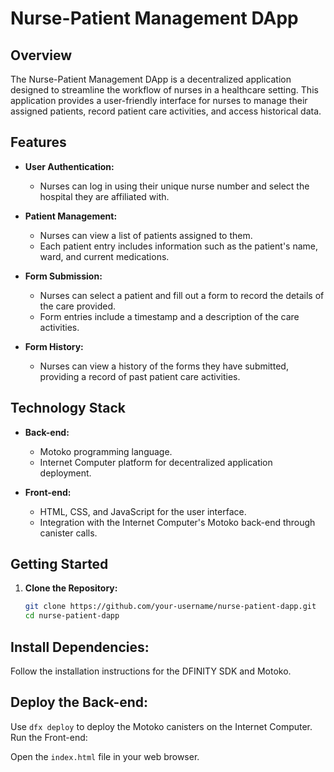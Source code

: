 # Nurse-Patient Management DApp

## Overview

The Nurse-Patient Management DApp is a decentralized application designed to streamline the workflow of nurses in a healthcare setting. This application provides a user-friendly interface for nurses to manage their assigned patients, record patient care activities, and access historical data.

## Features

- **User Authentication:**
  - Nurses can log in using their unique nurse number and select the hospital they are affiliated with.

- **Patient Management:**
  - Nurses can view a list of patients assigned to them.
  - Each patient entry includes information such as the patient's name, ward, and current medications.

- **Form Submission:**
  - Nurses can select a patient and fill out a form to record the details of the care provided.
  - Form entries include a timestamp and a description of the care activities.

- **Form History:**
  - Nurses can view a history of the forms they have submitted, providing a record of past patient care activities.

## Technology Stack

- **Back-end:**
  - Motoko programming language.
  - Internet Computer platform for decentralized application deployment.

- **Front-end:**
  - HTML, CSS, and JavaScript for the user interface.
  - Integration with the Internet Computer's Motoko back-end through canister calls.

## Getting Started

1. **Clone the Repository:**
   ```bash
   git clone https://github.com/your-username/nurse-patient-dapp.git
   cd nurse-patient-dapp
## Install Dependencies:

Follow the installation instructions for the DFINITY SDK and Motoko.
## Deploy the Back-end:

Use ```dfx deploy``` to deploy the Motoko canisters on the Internet Computer.
Run the Front-end:

Open the ```index.html``` file in your web browser.
